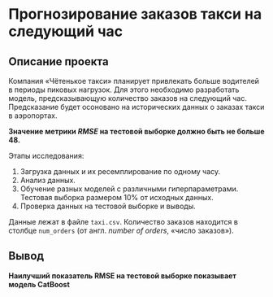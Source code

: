 # Прогнозирование заказов такси на следующий час 
## Описание проекта 
Компания «Чётенькое такси» планирует привлекать больше водителей в периоды пиковых нагрузок. Для этого необходимо разработать модель, предсказывающую количество заказов на следующий час. Предсказание будет осоновано на исторических данных о заказах такси в аэропортах. 

**Значение метрики *RMSE* на тестовой выборке должно быть не больше 48.**

Этапы исследования:

1. Загрузка данных и их ресемплирование по одному часу.
2. Анализ данных.
3. Обучение разных моделей с различными гиперпараметрами. Тестовая выборка размером 10% от исходных данных.
4. Проверка данных на тестовой выборке и выводы.


Данные лежат в файле `taxi.csv`. Количество заказов находится в столбце `num_orders` (от англ. *number of orders*, «число заказов»).

## Вывод 
**Наилучший показатель RMSE на тестовой выборке показывает модель CatBoost**
